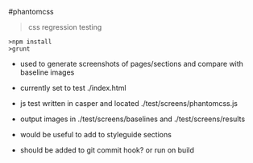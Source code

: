 #phantomcss
>css regression testing

```shell
>npm install
>grunt
```

* used to generate screenshots of pages/sections and compare with baseline images


* currently set to test ./index.html
* js test written in casper and located ./test/screens/phantomcss.js
* output images in ./test/screens/baselines and ./test/screens/results


* would be useful to add to styleguide sections
* should be added to git commit hook? or run on build
